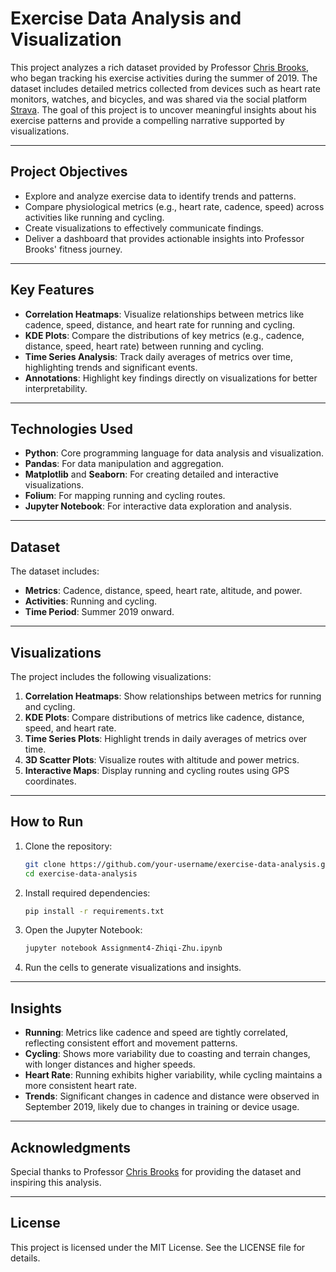 # **Exercise Data Analysis and Visualization**

This project analyzes a rich dataset provided by Professor [Chris Brooks](https://www.si.umich.edu/people/christopher-brooks), who began tracking his exercise activities during the summer of 2019. The dataset includes detailed metrics collected from devices such as heart rate monitors, watches, and bicycles, and was shared via the social platform [Strava](https://www.strava.com/). The goal of this project is to uncover meaningful insights about his exercise patterns and provide a compelling narrative supported by visualizations.

---

## **Project Objectives**
- Explore and analyze exercise data to identify trends and patterns.
- Compare physiological metrics (e.g., heart rate, cadence, speed) across activities like running and cycling.
- Create visualizations to effectively communicate findings.
- Deliver a dashboard that provides actionable insights into Professor Brooks' fitness journey.

---

## **Key Features**
- **Correlation Heatmaps**: Visualize relationships between metrics like cadence, speed, distance, and heart rate for running and cycling.
- **KDE Plots**: Compare the distributions of key metrics (e.g., cadence, distance, speed, heart rate) between running and cycling.
- **Time Series Analysis**: Track daily averages of metrics over time, highlighting trends and significant events.
- **Annotations**: Highlight key findings directly on visualizations for better interpretability.

---

## **Technologies Used**
- **Python**: Core programming language for data analysis and visualization.
- **Pandas**: For data manipulation and aggregation.
- **Matplotlib** and **Seaborn**: For creating detailed and interactive visualizations.
- **Folium**: For mapping running and cycling routes.
- **Jupyter Notebook**: For interactive data exploration and analysis.

---

## **Dataset**
The dataset includes:
- **Metrics**: Cadence, distance, speed, heart rate, altitude, and power.
- **Activities**: Running and cycling.
- **Time Period**: Summer 2019 onward.

---

## **Visualizations**
The project includes the following visualizations:
1. **Correlation Heatmaps**: Show relationships between metrics for running and cycling.
2. **KDE Plots**: Compare distributions of metrics like cadence, distance, speed, and heart rate.
3. **Time Series Plots**: Highlight trends in daily averages of metrics over time.
4. **3D Scatter Plots**: Visualize routes with altitude and power metrics.
5. **Interactive Maps**: Display running and cycling routes using GPS coordinates.

---

## **How to Run**
1. Clone the repository:
   ```bash
   git clone https://github.com/your-username/exercise-data-analysis.git
   cd exercise-data-analysis
   ```
2. Install required dependencies:
   ```bash
   pip install -r requirements.txt
   ```
3. Open the Jupyter Notebook:
   ```bash
   jupyter notebook Assignment4-Zhiqi-Zhu.ipynb
   ```
4. Run the cells to generate visualizations and insights.

---

## **Insights**
- **Running**: Metrics like cadence and speed are tightly correlated, reflecting consistent effort and movement patterns.
- **Cycling**: Shows more variability due to coasting and terrain changes, with longer distances and higher speeds.
- **Heart Rate**: Running exhibits higher variability, while cycling maintains a more consistent heart rate.
- **Trends**: Significant changes in cadence and distance were observed in September 2019, likely due to changes in training or device usage.

---

## **Acknowledgments**
Special thanks to Professor [Chris Brooks](https://www.si.umich.edu/people/christopher-brooks) for providing the dataset and inspiring this analysis.

---

## **License**
This project is licensed under the MIT License. See the LICENSE file for details.
